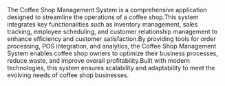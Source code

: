 The Coffee Shop Management System is a comprehensive application designed to streamline the operations of a coffee shop.This system integrates key functionalities such as inventory management, sales tracking, employee scheduling, and customer relationship management to enhance efficiency and customer satisfaction.By providing tools for order processing, POS integration, and analytics, the Coffee Shop Management System enables coffee shop owners to optimize their business processes, reduce waste, and improve overall profitability.Built with modern technologies, this system ensures scalability and adaptability to meet the evolving needs of coffee shop businesses.
